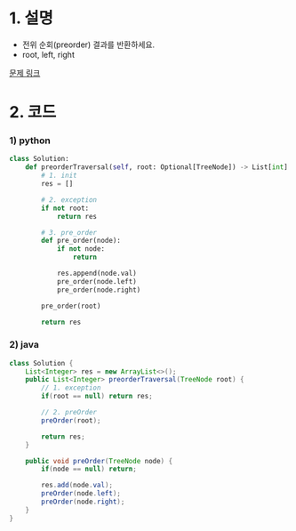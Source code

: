# 1. 설명
- 전위 순회(preorder) 결과를 반환하세요.
- root, left, right


[문제 링크](https://leetcode.com/problems/binary-tree-preorder-traversal/)


# 2. 코드
### 1) python
```python
class Solution:
    def preorderTraversal(self, root: Optional[TreeNode]) -> List[int]:
        # 1. init
        res = []

        # 2. exception
        if not root:
            return res

        # 3. pre_order
        def pre_order(node):
            if not node:
                return

            res.append(node.val)
            pre_order(node.left)
            pre_order(node.right)

        pre_order(root)

        return res
```

### 2) java
```java
class Solution {
    List<Integer> res = new ArrayList<>();
    public List<Integer> preorderTraversal(TreeNode root) {
        // 1. exception
        if(root == null) return res;

        // 2. preOrder
        preOrder(root);

        return res;
    }

    public void preOrder(TreeNode node) {
        if(node == null) return;

        res.add(node.val);
        preOrder(node.left);
        preOrder(node.right);
    }
}
```